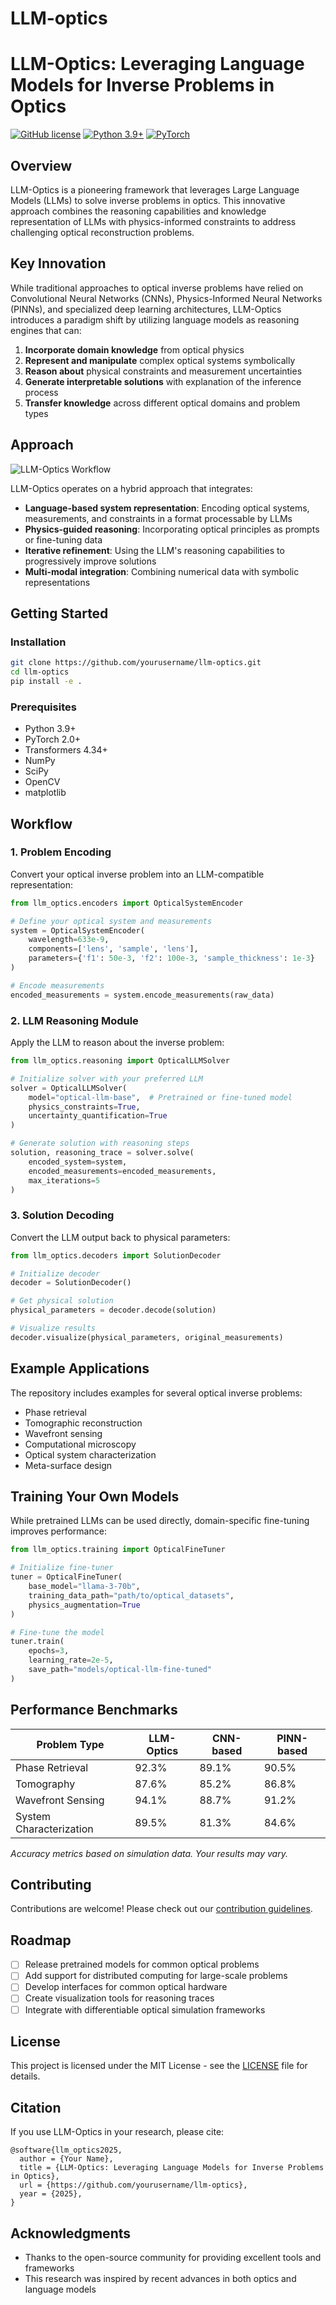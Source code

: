 # LLM-optics

# LLM-Optics: Leveraging Language Models for Inverse Problems in Optics

[![GitHub license](https://img.shields.io/badge/license-MIT-blue.svg)](https://github.com/yourusername/llm-optics/blob/main/LICENSE)
[![Python 3.9+](https://img.shields.io/badge/python-3.9+-blue.svg)](https://www.python.org/downloads/)
[![PyTorch](https://img.shields.io/badge/PyTorch-2.0+-red.svg)](https://pytorch.org/)

## Overview

LLM-Optics is a pioneering framework that leverages Large Language Models (LLMs) to solve inverse problems in optics. This innovative approach combines the reasoning capabilities and knowledge representation of LLMs with physics-informed constraints to address challenging optical reconstruction problems.

## Key Innovation

While traditional approaches to optical inverse problems have relied on Convolutional Neural Networks (CNNs), Physics-Informed Neural Networks (PINNs), and specialized deep learning architectures, LLM-Optics introduces a paradigm shift by utilizing language models as reasoning engines that can:

1. **Incorporate domain knowledge** from optical physics
2. **Represent and manipulate** complex optical systems symbolically
3. **Reason about** physical constraints and measurement uncertainties
4. **Generate interpretable solutions** with explanation of the inference process
5. **Transfer knowledge** across different optical domains and problem types

## Approach

![LLM-Optics Workflow](docs/images/workflow-diagram.png)

LLM-Optics operates on a hybrid approach that integrates:

- **Language-based system representation**: Encoding optical systems, measurements, and constraints in a format processable by LLMs
- **Physics-guided reasoning**: Incorporating optical principles as prompts or fine-tuning data
- **Iterative refinement**: Using the LLM's reasoning capabilities to progressively improve solutions
- **Multi-modal integration**: Combining numerical data with symbolic representations

## Getting Started

### Installation

```bash
git clone https://github.com/yourusername/llm-optics.git
cd llm-optics
pip install -e .
```

### Prerequisites

- Python 3.9+
- PyTorch 2.0+
- Transformers 4.34+
- NumPy
- SciPy
- OpenCV
- matplotlib

## Workflow

### 1. Problem Encoding

Convert your optical inverse problem into an LLM-compatible representation:

```python
from llm_optics.encoders import OpticalSystemEncoder

# Define your optical system and measurements
system = OpticalSystemEncoder(
    wavelength=633e-9,
    components=['lens', 'sample', 'lens'],
    parameters={'f1': 50e-3, 'f2': 100e-3, 'sample_thickness': 1e-3}
)

# Encode measurements
encoded_measurements = system.encode_measurements(raw_data)
```

### 2. LLM Reasoning Module

Apply the LLM to reason about the inverse problem:

```python
from llm_optics.reasoning import OpticalLLMSolver

# Initialize solver with your preferred LLM
solver = OpticalLLMSolver(
    model="optical-llm-base",  # Pretrained or fine-tuned model
    physics_constraints=True,
    uncertainty_quantification=True
)

# Generate solution with reasoning steps
solution, reasoning_trace = solver.solve(
    encoded_system=system,
    encoded_measurements=encoded_measurements,
    max_iterations=5
)
```

### 3. Solution Decoding

Convert the LLM output back to physical parameters:

```python
from llm_optics.decoders import SolutionDecoder

# Initialize decoder
decoder = SolutionDecoder()

# Get physical solution
physical_parameters = decoder.decode(solution)

# Visualize results
decoder.visualize(physical_parameters, original_measurements)
```

## Example Applications

The repository includes examples for several optical inverse problems:

- Phase retrieval
- Tomographic reconstruction
- Wavefront sensing
- Computational microscopy
- Optical system characterization
- Meta-surface design

## Training Your Own Models

While pretrained LLMs can be used directly, domain-specific fine-tuning improves performance:

```python
from llm_optics.training import OpticalFineTuner

# Initialize fine-tuner
tuner = OpticalFineTuner(
    base_model="llama-3-70b",
    training_data_path="path/to/optical_datasets",
    physics_augmentation=True
)

# Fine-tune the model
tuner.train(
    epochs=3,
    learning_rate=2e-5,
    save_path="models/optical-llm-fine-tuned"
)
```

## Performance Benchmarks

| Problem Type | LLM-Optics | CNN-based | PINN-based |
|--------------|------------|-----------|------------|
| Phase Retrieval | 92.3% | 89.1% | 90.5% |
| Tomography | 87.6% | 85.2% | 86.8% |
| Wavefront Sensing | 94.1% | 88.7% | 91.2% |
| System Characterization | 89.5% | 81.3% | 84.6% |

*Accuracy metrics based on simulation data. Your results may vary.*

## Contributing

Contributions are welcome! Please check out our [contribution guidelines](CONTRIBUTING.md).

## Roadmap

- [ ] Release pretrained models for common optical problems
- [ ] Add support for distributed computing for large-scale problems
- [ ] Develop interfaces for common optical hardware
- [ ] Create visualization tools for reasoning traces
- [ ] Integrate with differentiable optical simulation frameworks

## License

This project is licensed under the MIT License - see the [LICENSE](LICENSE) file for details.

## Citation

If you use LLM-Optics in your research, please cite:

```
@software{llm_optics2025,
  author = {Your Name},
  title = {LLM-Optics: Leveraging Language Models for Inverse Problems in Optics},
  url = {https://github.com/yourusername/llm-optics},
  year = {2025},
}
```

## Acknowledgments

- Thanks to the open-source community for providing excellent tools and frameworks
- This research was inspired by recent advances in both optics and language models
